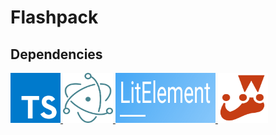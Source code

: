 # Flashpack
## Dependencies
<a href="https://www.typescriptlang.org/">
  <img src="https://github.com/jarodburchill/flashpack/blob/master/img/typescript.png" title="TypeScript" width="80" height="80">
</a>
<a href="https://electronjs.org/">
  <img src="https://github.com/jarodburchill/flashpack/blob/master/img/electron.png" title="Electron" width="80" height="80">
</a>
<a href="https://lit-element.polymer-project.org/">
  <img src="https://github.com/jarodburchill/flashpack/blob/master/img/lit-element.png" title="lit-element" width="160" height="80">
</a>
<a href="https://jestjs.io/">
  <img src="https://github.com/jarodburchill/flashpack/blob/master/img/jest.png" title="Jest" width="80" height="80">
</a>



